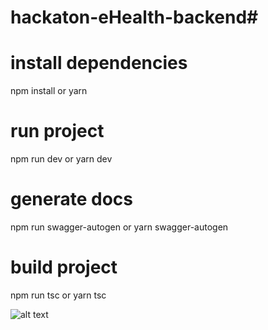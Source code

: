 # hackaton-eHealth-backend# 


# install dependencies
npm install or yarn

# run project
npm run dev or yarn dev

# generate docs
npm run swagger-autogen or yarn swagger-autogen

# build project 
npm run tsc or yarn tsc

![alt text](https://github.com/hun251/AllSafe/blob/main/img/all_safe_tela_principal_print.png)



